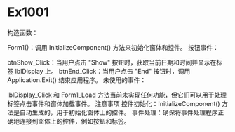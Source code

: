 # Ex1001
构造函数：

Form1()：调用 InitializeComponent() 方法来初始化窗体和控件。
按钮事件：

btnShow_Click：当用户点击 "Show" 按钮时，获取当前日期和时间并显示在标签 lblDisplay 上。
btnEnd_Click：当用户点击 "End" 按钮时，调用 Application.Exit() 结束应用程序。
未使用的事件：

lblDisplay_Click 和 Form1_Load 方法当前未实现任何功能，但它们可以用于处理标签点击事件和窗体加载事件。
注意事项
控件初始化：InitializeComponent() 方法是自动生成的，用于初始化窗体上的控件。
事件处理：确保将事件处理程序正确地连接到窗体上的控件，例如按钮和标签。
